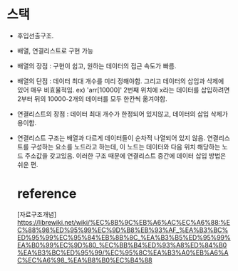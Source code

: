 # 스택
- 후입선출구조.
- 배열, 연결리스트로 구현 가능
- 배열의 장점 : 구현이 쉽고, 원하는 데이터의 접근 속도가 빠름.
- 배열의 단점 : 데이터 최대 개수를 미리 정해야함.
  그리고 데이터의 삽입과 삭제에 있어 매우 비효율적임.
  ex) 'arr[10000]' 2번째 위치에 x라는 데이터를 삽입하려면
  2부터 뒤의 10000-2개의 데이터를 모두 한칸씩 옮겨야함.
- 연결리스트의 장점 : 데이터 최대 개수가 한정되어 있지않고, 
  데이터의 삽입 삭제가 용이함.
- 연결리스트 구조는 배열과 다르게 데이터들이 순차적 나열되어 있지 
  않음. 연결리스트를 구성하는 요소를 노드라고 하는데, 이 노드는
  데이터와 다음 위치 해당하는 노드 주소값을 갖고있음.
  이러한 구조 때문에 연결리스트 중간에 데이터 삽입 방법은 쉬운 편.


  # reference
  [자료구조개념] https://librewiki.net/wiki/%EC%8B%9C%EB%A6%AC%EC%A6%88:%EC%88%98%ED%95%99%EC%9D%B8%EB%93%AF_%EA%B3%BC%ED%95%99%EC%95%84%EB%8B%8C_%EA%B3%B5%ED%95%99%EA%B0%99%EC%9D%80_%EC%BB%B4%ED%93%A8%ED%84%B0%EA%B3%BC%ED%95%99/%EC%95%8C%EA%B3%A0%EB%A6%AC%EC%A6%98_%EA%B8%B0%EC%B4%88